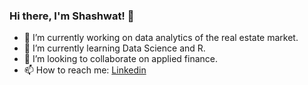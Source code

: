 ### Hi there, I'm Shashwat! 👋

<!--
**shashwat73/shashwat73** is a ✨ _special_ ✨ repository because its `README.md` (this file) appears on your GitHub profile.

Here are some ideas to get you started:
-->
- 🔭 I’m currently working on data analytics of the real estate market.
- 🌱 I’m currently learning Data Science and R.
- 👯 I’m looking to collaborate on applied finance.
- 📫 How to reach me: [Linkedin](https://www.linkedin.com/in/shashwat-sharma-30888b217/)


